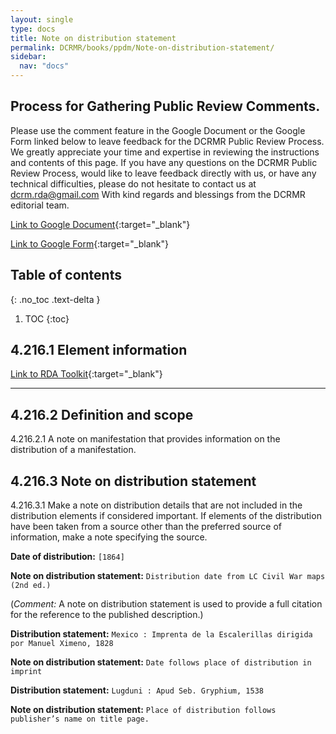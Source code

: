 ```yaml
---
layout: single
type: docs
title: Note on distribution statement
permalink: DCRMR/books/ppdm/Note-on-distribution-statement/
sidebar:
  nav: "docs"
---
```



## Process for Gathering Public Review Comments.
Please use the comment feature in the Google Document or the Google Form linked below to leave feedback for the DCRMR Public Review Process.  We greatly appreciate your time and expertise in reviewing the instructions and contents of this page.  If you have any questions on the DCRMR Public Review Process, would like to leave feedback directly with us, or have any technical difficulties, please do not hesitate to contact us at dcrm.rda@gmail.com  With kind regards and blessings from the DCRMR editorial team.

[Link to Google Document](https://docs.google.com/document/d/1_Gh-JT9voqgvhE2uBjVDrTsmdvDIldJTfzdWthVHq8g/edit#heading=h.rkgo3gie23qj){:target="_blank"}

[Link to Google Form](https://docs.google.com/forms/d/e/1FAIpQLSdNtJkbY1mngdTcvCoB7zZcpaIuuKHvlbyiidP-QunDy14VcQ/viewform){:target="_blank"}

## Table of contents
{: .no_toc .text-delta }

1. TOC
{:toc}


## 4.216.1 Element information

[Link to RDA Toolkit](https://beta.rdatoolkit.org/Content/Index?externalId=en-US_ala-c00aea47-ad2e-36bd-b358-6a8389c5dc62){:target="_blank"}

---

## 4.216.2 Definition and scope

<a name="4.216.2.1">4.216.2.1</a> A note on manifestation that provides information on the distribution of a manifestation.

## 4.216.3 Note on distribution statement

<a name="4.216.3.1">4.216.3.1</a> Make a note on distribution details that are not included in the distribution elements if considered important. If elements of the distribution have been taken from a source other than the preferred source of information, make a note specifying the source.

**Date of distribution:** `[1864]`

**Note on distribution statement:** `Distribution date from LC Civil War maps (2nd ed.)`

(*Comment:* A note on distribution statement is used to provide a full citation for the reference to the published description.)

**Distribution statement:** `Mexico : Imprenta de la Escalerillas dirigida por Manuel Ximeno, 1828`

**Note on distribution statement:** `Date follows place of distribution in imprint`

**Distribution statement:** `Lugduni : Apud Seb. Gryphium, 1538`

**Note on distribution statement:** `Place of distribution follows publisher’s name on title page.`
